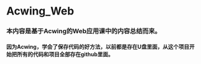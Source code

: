 # Acwing_Web

### 本内容是基于Acwing的Web应用课中的内容总结而来。

#### 因为Acwing，学会了保存代码的好方法，以前都是存在U盘里面，从这个项目开始把所有的代码和项目全部存在github里面。

